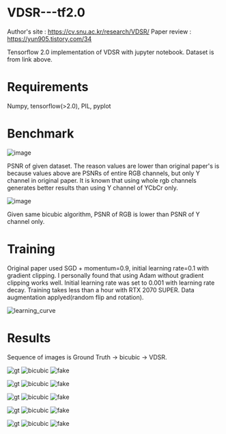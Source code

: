 # VDSR---tf2.0

Author's site : https://cv.snu.ac.kr/research/VDSR/
Paper review : https://yun905.tistory.com/34

Tensorflow 2.0 implementation of VDSR with jupyter notebook. Dataset is from link above.

# Requirements
Numpy, tensorflow(>2.0), PIL, pyplot

# Benchmark

![image](https://user-images.githubusercontent.com/71681194/103330773-3a6a3e80-4aa6-11eb-86e7-73e559810739.png)

PSNR of given dataset. The reason values are lower than original paper's is because values above are PSNRs of entire RGB channels, but only Y channel in original paper.  It is known that using whole rgb channels generates better results than using Y channel of YCbCr only. 

![image](https://user-images.githubusercontent.com/71681194/103331346-ddbc5300-4aa8-11eb-92fb-afcf14b94fd2.png)

Given same bicubic algorithm, PSNR of RGB is lower than PSNR of Y channel only.
# Training
Original paper used SGD + momentum=0.9, initial learning rate=0.1 with gradient clipping. I personally found that using Adam without gradient clipping works well. Initial learning rate was set to 0.001 with learning rate decay. Training takes less than a hour with RTX 2070 SUPER. Data augmentation applyed(random flip and rotation).

![learning_curve](https://user-images.githubusercontent.com/71681194/103331500-984c5580-4aa9-11eb-858a-c1e547b5ef67.JPG)

# Results

Sequence of images is Ground Truth -> bicubic -> VDSR.

![gt](https://user-images.githubusercontent.com/71681194/103331542-ccc01180-4aa9-11eb-9bcd-cd9e29a45c27.png)
![bicubic](https://user-images.githubusercontent.com/71681194/103331545-cf226b80-4aa9-11eb-8254-de57c3a6cc4d.png)
![fake](https://user-images.githubusercontent.com/71681194/103331546-cfbb0200-4aa9-11eb-8d0a-9af57d0cd9ee.png)

![gt](https://user-images.githubusercontent.com/71681194/103331604-190b5180-4aaa-11eb-8e52-7919eab9e8e5.png)
![bicubic](https://user-images.githubusercontent.com/71681194/103331606-1c064200-4aaa-11eb-9a48-35d6cf360255.png)
![fake](https://user-images.githubusercontent.com/71681194/103331607-1d376f00-4aaa-11eb-8a4f-511e374b8155.png)

![gt](https://user-images.githubusercontent.com/71681194/103331634-35a78980-4aaa-11eb-8b50-18c513cc2109.png)
![bicubic](https://user-images.githubusercontent.com/71681194/103331637-36d8b680-4aaa-11eb-80e5-47def8da1cf6.png)
![fake](https://user-images.githubusercontent.com/71681194/103331639-37714d00-4aaa-11eb-89c0-9e4caefb9374.png)

![gt](https://user-images.githubusercontent.com/71681194/103331643-3a6c3d80-4aaa-11eb-8ec8-2d4c97709b4f.png)
![bicubic](https://user-images.githubusercontent.com/71681194/103331644-3b9d6a80-4aaa-11eb-9c54-2d246783e4c0.png)
![fake](https://user-images.githubusercontent.com/71681194/103331646-3cce9780-4aaa-11eb-88ff-3cc30c9dcc58.png)

![gt](https://user-images.githubusercontent.com/71681194/103331648-3f30f180-4aaa-11eb-9e53-3c7c6a1bce86.png)
![bicubic](https://user-images.githubusercontent.com/71681194/103331650-40621e80-4aaa-11eb-8481-1b83f0a6c487.png)
![fake](https://user-images.githubusercontent.com/71681194/103331653-41934b80-4aaa-11eb-900a-b132f10e636e.png)


